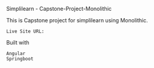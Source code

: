 

Simplilearn - Capstone-Project-Monolithic

This is Capstone project for simplilearn using Monolithic.

    Live Site URL: 

Built with

    Angular
    Springboot
    
